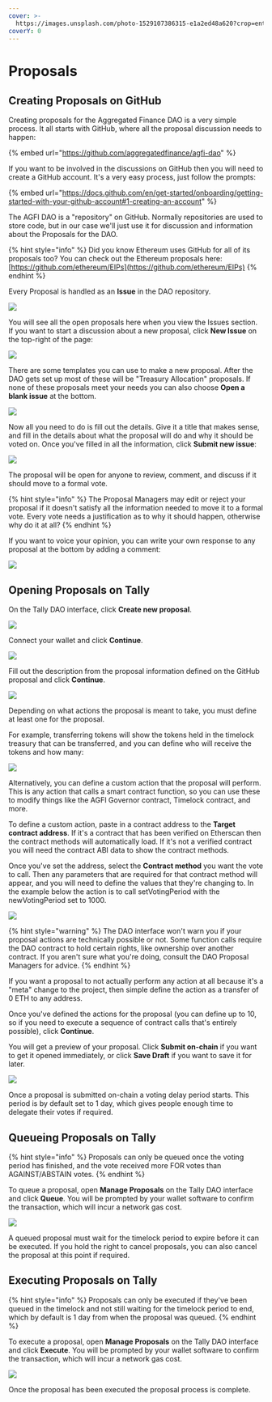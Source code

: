 ```yaml
---
cover: >-
  https://images.unsplash.com/photo-1529107386315-e1a2ed48a620?crop=entropy&cs=tinysrgb&fm=jpg&ixid=MnwxOTcwMjR8MHwxfHNlYXJjaHw1fHxnb3Zlcm5tZW50fGVufDB8fHx8MTY1NzE1ODk1Mg&ixlib=rb-1.2.1&q=80
coverY: 0
---
```


# Proposals

## Creating Proposals on GitHub

Creating proposals for the Aggregated Finance DAO is a very simple process. It all starts with GitHub, where all the proposal discussion needs to happen:

{% embed url="https://github.com/aggregatedfinance/agfi-dao" %}

If you want to be involved in the discussions on GitHub then you will need to create a GitHub account. It's a very easy process, just follow the prompts:

{% embed url="https://docs.github.com/en/get-started/onboarding/getting-started-with-your-github-account#1-creating-an-account" %}

The AGFI DAO is a "repository" on GitHub. Normally repositories are used to store code, but in our case we'll just use it for discussion and information about the Proposals for the DAO.

{% hint style="info" %}
Did you know Ethereum uses GitHub for all of its proposals too? You can check out the Ethereum proposals here: [https://github.com/ethereum/EIPs](https://github.com/ethereum/EIPs)
{% endhint %}

Every Proposal is handled as an **Issue** in the DAO repository.

![](https://blog.aggregated.finance/content/images/2022/05/image-13.png)

You will see all the open proposals here when you view the Issues section. If you want to start a discussion about a new proposal, click **New Issue** on the top-right of the page:

![](https://blog.aggregated.finance/content/images/2022/05/image-14.png)

There are some templates you can use to make a new proposal. After the DAO gets set up most of these will be "Treasury Allocation" proposals. If none of these proposals meet your needs you can also choose **Open a blank issue** at the bottom.

![](https://blog.aggregated.finance/content/images/2022/05/image-15.png)

Now all you need to do is fill out the details. Give it a title that makes sense, and fill in the details about what the proposal will do and why it should be voted on. Once you've filled in all the information, click **Submit new issue**:

![](https://blog.aggregated.finance/content/images/2022/05/image-16.png)

The proposal will be open for anyone to review, comment, and discuss if it should move to a formal vote.

{% hint style="info" %}
The Proposal Managers may edit or reject your proposal if it doesn't satisfy all the information needed to move it to a formal vote. Every vote needs a justification as to why it should happen, otherwise why do it at all?
{% endhint %}

If you want to voice your opinion, you can write your own response to any proposal at the bottom by adding a comment:

![](https://blog.aggregated.finance/content/images/2022/05/image-18.png)

## Opening Proposals on Tally

On the Tally DAO interface, click **Create new proposal**.

![](<../.gitbook/assets/image (9).png>)

Connect your wallet and click **Continue**.

![](<../.gitbook/assets/image (3) (1).png>)

Fill out the description from the proposal information defined on the GitHub proposal and click **Continue**.

![](<../.gitbook/assets/image (8) (1).png>)

Depending on what actions the proposal is meant to take, you must define at least one for the proposal.

For example, transferring tokens will show the tokens held in the timelock treasury that can be transferred, and you can define who will receive the tokens and how many:

![](<../.gitbook/assets/image (7).png>)

Alternatively, you can define a custom action that the proposal will perform. This is any action that calls a smart contract function, so you can use these to modify things like the AGFI Governor contract, Timelock contract, and more.

To define a custom action, paste in a contract address to the **Target contract address**. If it's a contract that has been verified on Etherscan then the contract methods will automatically load. If it's not a verified contract you will need the contract ABI data to show the contract methods.

Once you've set the address, select the **Contract method** you want the vote to call. Then any parameters that are required for that contract method will appear, and you will need to define the values that they're changing to. In the example below the action is to call setVotingPeriod with the newVotingPeriod set to 1000.

![](<../.gitbook/assets/image (5) (1).png>)

{% hint style="warning" %}
The DAO interface won't warn you if your proposal actions are technically possible or not. Some function calls require the DAO contract to hold certain rights, like ownership over another contract. If you aren't sure what you're doing, consult the DAO Proposal Managers for advice.
{% endhint %}

If you want a proposal to not actually perform any action at all because it's a "meta" change to the project, then simple define the action as a transfer of 0 ETH to any address.

Once you've defined the actions for the proposal (you can define up to 10, so if you need to execute a sequence of contract calls that's entirely possible), click **Continue**.

You will get a preview of your proposal. Click **Submit on-chain** if you want to get it opened immediately, or click **Save Draft** if you want to save it for later.

![](<../.gitbook/assets/image (1).png>)

Once a proposal is submitted on-chain a voting delay period starts. This period is by default set to 1 day, which gives people enough time to delegate their votes if required.

## Queueing Proposals on Tally

{% hint style="info" %}
Proposals can only be queued once the voting period has finished, and the vote received more FOR votes than AGAINST/ABSTAIN votes.
{% endhint %}

To queue a proposal, open **Manage Proposals** on the Tally DAO interface and click **Queue**. You will be prompted by your wallet software to confirm the transaction, which will incur a network gas cost.

![](<../.gitbook/assets/image (2).png>)

A queued proposal must wait for the timelock period to expire before it can be executed. If you hold the right to cancel proposals, you can also cancel the proposal at this point if required.

## Executing Proposals on Tally

{% hint style="info" %}
Proposals can only be executed if they've been queued in the timelock and not still waiting for the timelock period to end, which by default is 1 day from when the proposal was queued.
{% endhint %}

To execute a proposal, open **Manage Proposals** on the Tally DAO interface and click **Execute**. You will be prompted by your wallet software to confirm the transaction, which will incur a network gas cost.

![](<../.gitbook/assets/image (4) (1).png>)

Once the proposal has been executed the proposal process is complete.
